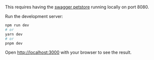 This requires having the [swagger petstore](https://github.com/swagger-api/swagger-petstore) running locally on port 8080.

Run the development server:

```bash
npm run dev
# or
yarn dev
# or
pnpm dev
```

Open [http://localhost:3000](http://localhost:3000) with your browser to see the result.
